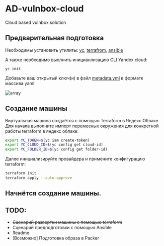 # AD-vulnbox-cloud
Cloud based vulnbox solution
## Предварительная подготовка
Необходимы установить утилиты: [yc](https://cloud.yandex.ru/ru/docs/cli/quickstart), [terrafrom](https://developer.hashicorp.com/terraform/install?product_intent=terraform), [ansible](https://docs.ansible.com/ansible/latest/installation_guide/intro_installation.html) 

А также необходимо выолнить иницианлизацию CLI Yandex cloud:
```
yc init
```
Добавьте ваш открытый ключ(и) в файл [metadata.yml](./metadata.yml) в формате массива yaml

![array](./static/array.png)

## Создание машины 
Виртуальная машина создаётся с помощью Terraform в Яндекс Облаке.
Для начала выполните импорт перемееных окружения для конкретной работы terraform в яндекс облаке:
```bash
export YC_TOKEN=$(yc iam create-token)
export YC_CLOUD_ID=$(yc config get cloud-id)
export YC_FOLDER_ID=$(yc config get folder-id)
```
Далее инициализируйте провайдера и примените конфигурацию terraform:
```bash
terraform init
terraform apply --auto-approve 
```
Начнётся создание машины.
--- 
## TODO:
- ~~Сценарий развертки машины с помощью terraform~~ 
- Сценарий предподготовки с помощью Ansible 
- Readme 
- [Возможно] Подготовка образа в Packer